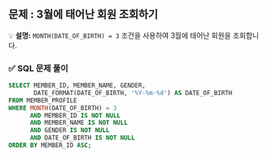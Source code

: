 ## 문제 : 3월에 태어난 회원 조회하기
💡 **설명:** `MONTH(DATE_OF_BIRTH) = 3` 조건을 사용하여 3월에 태어난 회원을 조회합니다.

### ✅ SQL 문제 풀이
```sql
SELECT MEMBER_ID, MEMBER_NAME, GENDER, 
       DATE_FORMAT(DATE_OF_BIRTH, '%Y-%m-%d') AS DATE_OF_BIRTH
FROM MEMBER_PROFILE
WHERE MONTH(DATE_OF_BIRTH) = 3
      AND MEMBER_ID IS NOT NULL
      AND MEMBER_NAME IS NOT NULL
      AND GENDER IS NOT NULL
      AND DATE_OF_BIRTH IS NOT NULL
ORDER BY MEMBER_ID ASC;